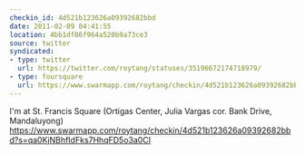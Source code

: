 ```yaml
---
checkin_id: 4d521b123626a09392682bbd
date: 2011-02-09 04:41:55
location: 4bb1df86f964a520b9a73ce3
source: twitter
syndicated:
- type: twitter
  url: https://twitter.com/roytang/statuses/35196672174718979/
- type: foursquare
  url: https://www.swarmapp.com/roytang/checkin/4d521b123626a09392682bbd?s=qa0KjNBhfIdFks7HhqFD5o3a0CI
---
```


I'm at St. Francis Square (Ortigas Center, Julia Vargas cor. Bank Drive, Mandaluyong) https://www.swarmapp.com/roytang/checkin/4d521b123626a09392682bbd?s=qa0KjNBhfIdFks7HhqFD5o3a0CI